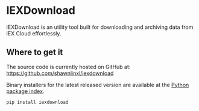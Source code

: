 # IEXDownload

IEXDownload is an utility tool built for downloading and archiving data from
IEX Cloud effortlessly.

## Where to get it

The source code is currently hosted on GitHub at: 
https://github.com/shawnlinxl/iexdownload

Binary installers for the latest released version are available at the [Python
package index](https://pypi.org/project/iexdownload).

```sh
pip install iexdownload
```
